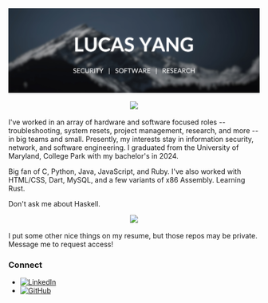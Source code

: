<img src="https://github.com/lyang420/lyang420/blob/main/landing-page.png">

<p align = "center">
 <img src="https://github-readme-streak-stats.herokuapp.com/?user=lyang420&show_icons=true&locale=en&layout=compact&theme=github_dark_dimmed&line_height=0">
</p> 

I've worked in an array of hardware and software focused roles -- troubleshooting,
system resets, project management, research, and more -- in big teams and small.
Presently, my interests stay in information security, network, and software engineering.
I graduated from the University of Maryland, College Park with my bachelor's in 2024.

Big fan of C, Python, Java, JavaScript, and Ruby. I've also worked with HTML/CSS, Dart,
MySQL, and a few variants of x86 Assembly. Learning Rust.

Don't ask me about Haskell.

<p align = "center">
  <img src ="https://github-readme-stats.vercel.app/api/top-langs/?username=lyang420&hide=html,css,java,shaderlab,kotlin,hlsl&theme=github_dark_dimmed">
</p>

I put some other nice things on my resume, but those repos may be private. Message
me to request access!

### Connect

* [![LinkedIn](https://img.shields.io/badge/-LinkedIn-0A66C2?style=flat&logo=linkedin&logoColor=white)](https://www.linkedin.com/in/lucas-yang/)
* [![GitHub](https://img.shields.io/badge/-GitHub-181717?style=flat&logo=github)](https://github.com/lyang420)

